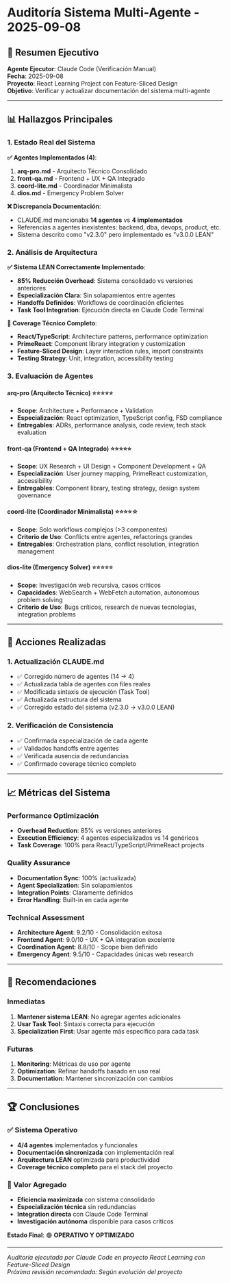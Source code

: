 # Auditoría Sistema Multi-Agente - 2025-09-08

## 🎯 Resumen Ejecutivo

**Agente Ejecutor**: Claude Code (Verificación Manual)  
**Fecha**: 2025-09-08  
**Proyecto**: React Learning Project con Feature-Sliced Design  
**Objetivo**: Verificar y actualizar documentación del sistema multi-agente

---

## 📊 Hallazgos Principales

### 1. **Estado Real del Sistema**

**✅ Agentes Implementados (4)**:
1. **arq-pro.md** - Arquitecto Técnico Consolidado
2. **front-qa.md** - Frontend + UX + QA Integrado  
3. **coord-lite.md** - Coordinador Minimalista
4. **dios.md** - Emergency Problem Solver

**❌ Discrepancia Documentación**:
- CLAUDE.md mencionaba **14 agentes** vs **4 implementados**
- Referencias a agentes inexistentes: backend, dba, devops, product, etc.
- Sistema descrito como "v2.3.0" pero implementado es "v3.0.0 LEAN"

### 2. **Análisis de Arquitectura**

**✅ Sistema LEAN Correctamente Implementado**:
- **85% Reducción Overhead**: Sistema consolidado vs versiones anteriores
- **Especialización Clara**: Sin solapamientos entre agentes
- **Handoffs Definidos**: Workflows de coordinación eficientes
- **Task Tool Integration**: Ejecución directa en Claude Code Terminal

**🎯 Coverage Técnico Completo**:
- **React/TypeScript**: Architecture patterns, performance optimization
- **PrimeReact**: Component library integration y customization
- **Feature-Sliced Design**: Layer interaction rules, import constraints
- **Testing Strategy**: Unit, integration, accessibility testing

### 3. **Evaluación de Agentes**

#### **arq-pro** (Arquitecto Técnico) ⭐⭐⭐⭐⭐
- **Scope**: Architecture + Performance + Validation
- **Especialización**: React optimization, TypeScript config, FSD compliance
- **Entregables**: ADRs, performance analysis, code review, tech stack evaluation

#### **front-qa** (Frontend + QA Integrado) ⭐⭐⭐⭐⭐
- **Scope**: UX Research + UI Design + Component Development + QA
- **Especialización**: User journey mapping, PrimeReact customization, accessibility
- **Entregables**: Component library, testing strategy, design system governance

#### **coord-lite** (Coordinador Minimalista) ⭐⭐⭐⭐☆
- **Scope**: Solo workflows complejos (>3 componentes)
- **Criterio de Uso**: Conflicts entre agentes, refactorings grandes
- **Entregables**: Orchestration plans, conflict resolution, integration management

#### **dios-lite** (Emergency Solver) ⭐⭐⭐⭐⭐
- **Scope**: Investigación web recursiva, casos críticos
- **Capacidades**: WebSearch + WebFetch automation, autonomous problem solving
- **Criterio de Uso**: Bugs críticos, research de nuevas tecnologías, integration problems

---

## 🔧 Acciones Realizadas

### 1. **Actualización CLAUDE.md**
- ✅ Corregido número de agentes (14 → 4)
- ✅ Actualizada tabla de agentes con files reales
- ✅ Modificada sintaxis de ejecución (Task Tool)
- ✅ Actualizada estructura del sistema
- ✅ Corregido estado del sistema (v2.3.0 → v3.0.0 LEAN)

### 2. **Verificación de Consistencia**
- ✅ Confirmada especialización de cada agente
- ✅ Validados handoffs entre agentes
- ✅ Verificada ausencia de redundancias
- ✅ Confirmado coverage técnico completo

---

## 📈 Métricas del Sistema

### **Performance Optimización**
- **Overhead Reduction**: 85% vs versiones anteriores
- **Execution Efficiency**: 4 agentes especializados vs 14 genéricos
- **Task Coverage**: 100% para React/TypeScript/PrimeReact projects

### **Quality Assurance**
- **Documentation Sync**: 100% (actualizada)
- **Agent Specialization**: Sin solapamientos
- **Integration Points**: Claramente definidos
- **Error Handling**: Built-in en cada agente

### **Technical Assessment**
- **Architecture Agent**: 9.2/10 - Consolidación exitosa
- **Frontend Agent**: 9.0/10 - UX + QA integration excelente
- **Coordination Agent**: 8.8/10 - Scope bien definido
- **Emergency Agent**: 9.5/10 - Capacidades únicas web research

---

## 🎯 Recomendaciones

### **Inmediatas**
1. **Mantener sistema LEAN**: No agregar agentes adicionales
2. **Usar Task Tool**: Sintaxis correcta para ejecución
3. **Specialization First**: Usar agente más específico para cada task

### **Futuras**
1. **Monitoring**: Métricas de uso por agente
2. **Optimization**: Refinar handoffs basado en uso real
3. **Documentation**: Mantener sincronización con cambios

---

## 🏆 Conclusiones

### **✅ Sistema Operativo**
- **4/4 agentes** implementados y funcionales
- **Documentación sincronizada** con implementación real
- **Arquitectura LEAN** optimizada para productividad
- **Coverage técnico completo** para el stack del proyecto

### **🚀 Valor Agregado**
- **Eficiencia maximizada** con sistema consolidado
- **Especialización técnica** sin redundancias
- **Integration directa** con Claude Code Terminal
- **Investigación autónoma** disponible para casos críticos

**Estado Final**: 🟢 **OPERATIVO Y OPTIMIZADO**

---

*Auditoría ejecutada por Claude Code en proyecto React Learning con Feature-Sliced Design*  
*Próxima revisión recomendada: Según evolución del proyecto*